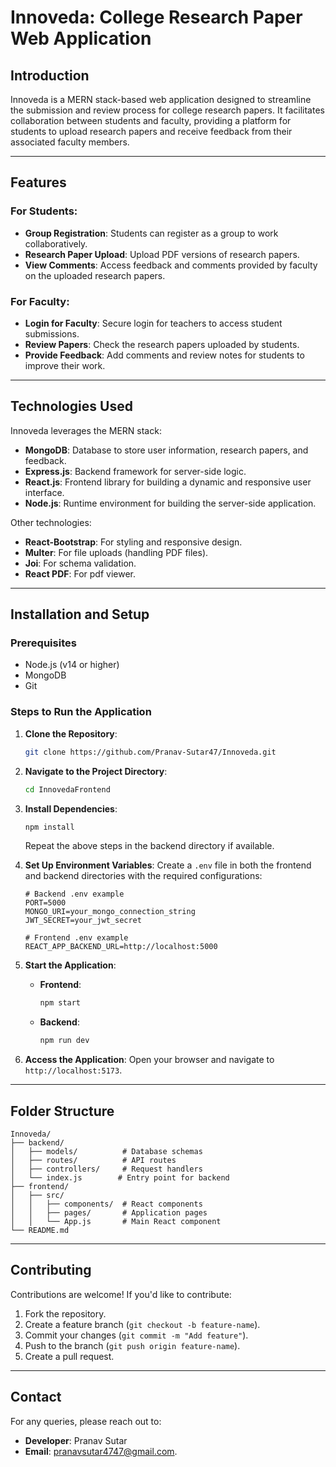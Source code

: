 # Innoveda: College Research Paper Web Application

## Introduction
Innoveda is a MERN stack-based web application designed to streamline the submission and review process for college research papers. It facilitates collaboration between students and faculty, providing a platform for students to upload research papers and receive feedback from their associated faculty members.

---

## Features

### For Students:
- **Group Registration**: Students can register as a group to work collaboratively.
- **Research Paper Upload**: Upload PDF versions of research papers.
- **View Comments**: Access feedback and comments provided by faculty on the uploaded research papers.

### For Faculty:
- **Login for Faculty**: Secure login for teachers to access student submissions.
- **Review Papers**: Check the research papers uploaded by students.
- **Provide Feedback**: Add comments and review notes for students to improve their work.

---

## Technologies Used
Innoveda leverages the MERN stack:
- **MongoDB**: Database to store user information, research papers, and feedback.
- **Express.js**: Backend framework for server-side logic.
- **React.js**: Frontend library for building a dynamic and responsive user interface.
- **Node.js**: Runtime environment for building the server-side application.

Other technologies:
- **React-Bootstrap**: For styling and responsive design.
- **Multer**: For file uploads (handling PDF files).
- **Joi**: For schema validation.
- **React PDF**: For pdf viewer.
---

## Installation and Setup

### Prerequisites
- Node.js (v14 or higher)
- MongoDB
- Git

### Steps to Run the Application
1. **Clone the Repository**:
   ```bash
   git clone https://github.com/Pranav-Sutar47/Innoveda.git
   ```
2. **Navigate to the Project Directory**:
   ```bash
   cd InnovedaFrontend
   ```
3. **Install Dependencies**:
   ```bash
   npm install
   ```
   Repeat the above steps in the backend directory if available.

4. **Set Up Environment Variables**:
   Create a `.env` file in both the frontend and backend directories with the required configurations:
   ```env
   # Backend .env example
   PORT=5000
   MONGO_URI=your_mongo_connection_string
   JWT_SECRET=your_jwt_secret

   # Frontend .env example
   REACT_APP_BACKEND_URL=http://localhost:5000
   ```

5. **Start the Application**:
   - **Frontend**:
     ```bash
     npm start
     ```
   - **Backend**:
     ```bash
     npm run dev
     ```

6. **Access the Application**:
   Open your browser and navigate to `http://localhost:5173`.

---

## Folder Structure
```
Innoveda/
├── backend/
│   ├── models/          # Database schemas
│   ├── routes/          # API routes
│   ├── controllers/     # Request handlers
│   └── index.js        # Entry point for backend
├── frontend/
│   ├── src/
│   │   ├── components/  # React components
│   │   ├── pages/       # Application pages
│   │   └── App.js       # Main React component
└── README.md
```

---

## Contributing
Contributions are welcome! If you'd like to contribute:
1. Fork the repository.
2. Create a feature branch (`git checkout -b feature-name`).
3. Commit your changes (`git commit -m "Add feature"`).
4. Push to the branch (`git push origin feature-name`).
5. Create a pull request.

---

## Contact
For any queries, please reach out to:
- **Developer**: Pranav Sutar
- **Email**: pranavsutar4747@gmail.com.


